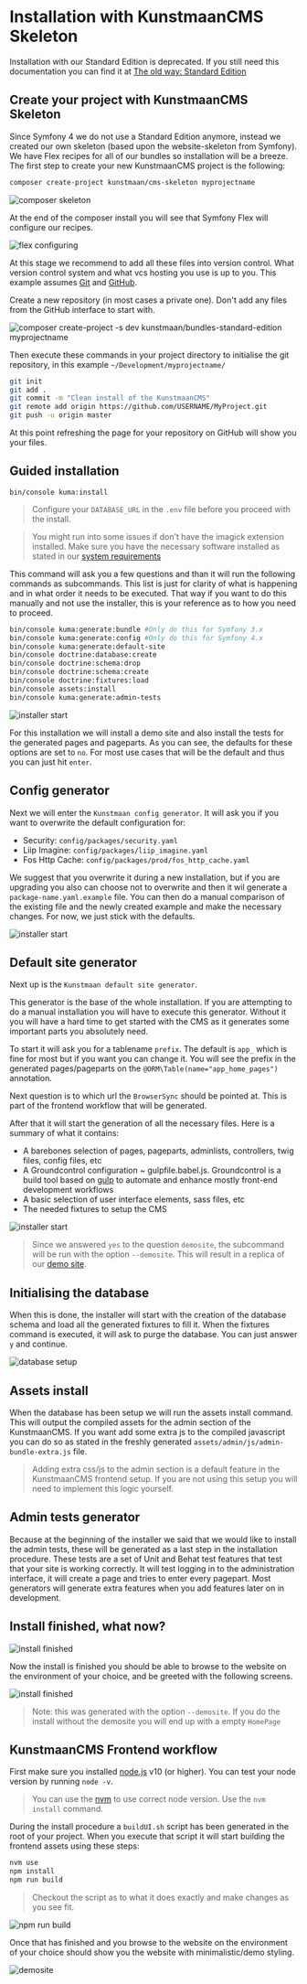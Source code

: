 # Installation with KunstmaanCMS Skeleton

Installation with our Standard Edition is deprecated. If you still need this documentation you can find it at [The old way: Standard Edition](./standard-edition.md)

## Create your project with KunstmaanCMS Skeleton

Since Symfony 4 we do not use a Standard Edition anymore, instead we created our own skeleton (based upon the website-skeleton from Symfony). We have Flex recipes for all of our bundles so installation will be a breeze.
The first step to create your new KunstmaanCMS project is the following: 

```bash
composer create-project kunstmaan/cms-skeleton myprojectname
```
 
![composer skeleton](../images/composer-skeleton.png)

At the end of the composer install you will see that Symfony Flex will configure our recipes.
 
![flex configuring](../images/flex-configure.png)


At this stage we recommend to add all these files into version control. What version control system and what vcs hosting you use is up to you. This example assumes [Git](http://git-scm.com) and [GitHub](https://github.com).

Create a new repository (in most cases a private one). Don't add any files from the GitHub interface to start with.

![composer create-project -s dev kunstmaan/bundles-standard-edition myprojectname](https://raw.githubusercontent.com/kunstmaan/KunstmaanBundlesCMS/master/docs/images/github.png)

Then execute these commands in your project directory to initialise the git repository, in this example `~/Development/myprojectname/`

```bash
git init
git add .
git commit -m "Clean install of the KunstmaanCMS"
git remote add origin https://github.com/USERNAME/MyProject.git
git push -u origin master
```

At this point refreshing the page for your repository on GitHub will show you your files.

## Guided installation

```
bin/console kuma:install
```

> Configure your `DATABASE_URL` in the `.env` file before you proceed with the install. 

> You might run into some issues if don't have the imagick extension installed. Make sure you have the necessary software installed as stated in our [system requirements](./system-requirements.md)

 

This command will ask you a few questions and than it will run the following commands as subcommands. This list is just for clarity of what is happening and in what order it needs to be executed. That way if you want to do this manually and not use the installer, this is your reference as to how you need to proceed.

```bash
bin/console kuma:generate:bundle #Only do this for Symfony 3.x
bin/console kuma:generate:config #Only do this for Symfony 4.x
bin/console kuma:generate:default-site
bin/console doctrine:database:create
bin/console doctrine:schema:drop
bin/console doctrine:schema:create
bin/console doctrine:fixtures:load
bin/console assets:install
bin/console kuma:generate:admin-tests
```

![installer start](../images/installer-start.png)

For this installation we will install a demo site and also install the tests for the generated pages and pageparts. As you can see, the defaults for these options are set to `no`. For most use cases that will be the default and thus you can just hit `enter`.

## Config generator

Next we will enter the `Kunstmaan config generator`. It will ask you if you want to overwrite the default configuration for:

* Security: `config/packages/security.yaml`
* Liip Imagine: `config/packages/liip_imagine.yaml`
* Fos Http Cache: `config/packages/prod/fos_http_cache.yaml`

We suggest that you overwrite it during a new installation, but if you are upgrading you also can choose not to overwrite and then it wil generate a `package-name.yaml.example` file. You can then do a manual comparison of the existing file and the newly created example and make the necessary changes. For now, we just stick with the defaults. 

![installer start](../images/config-generator.png)

## Default site generator

Next up is the `Kunstmaan default site generator`. 

This generator is the base of the whole installation. If you are attempting to do a manual installation you will have to execute this generator. Without it you will have a hard time to get started with the CMS as it generates some important parts you absolutely need.

To start it will ask you for a tablename `prefix`. The default is `app_` which is fine for most but if you want you can change it. You will see the prefix in the generated pages/pageparts on the `@ORM\Table(name="app_home_pages")` annotation.

Next question is to which url the `BrowserSync` should be pointed at. This is part of the frontend workflow that will be generated. 

After that it will start the generation of all the necessary files. Here is a summary of what it contains:
 
* A barebones selection of pages, pageparts, adminlists, controllers, twig files, config files, etc
* A Groundcontrol configuration ~ gulpfile.babel.js. Groundcontrol is a build tool based on [gulp](http://gulpjs.com) to automate and enhance mostly front-end development workflows
* A basic selection of user interface elements, sass files, etc
* The needed fixtures to setup the CMS

![installer start](../images/site-generator.png)

> Since we answered `yes` to the question `demosite`, the subcommand will be run with the option `--demosite`. This will result in a replica of our [demo site](http://demo.bundles.kunstmaan.be).

## Initialising the database

When this is done, the installer will start with the creation of the database schema and load all the generated fixtures to fill it. When the fixtures command is executed, it will ask to purge the database. You can just answer `y` and continue.

![database setup](../images/database-setup.png)

## Assets install

When the database has been setup we will run the assets install command. This will output the compiled assets for the admin section of the KunstmaanCMS. If you want add some extra js to the compiled javascript you can do so as stated in the freshly generated `assets/admin/js/admin-bundle-extra.js` file.

> Adding extra css/js to the admin section is a default feature in the KunstmaanCMS frontend setup. If you are not using this setup you will need to implement this logic yourself.

## Admin tests generator

Because at the beginning of the installer we said that we would like to install the admin tests, these will be generated as a last step in the installation procedure. These tests are a set of Unit and Behat test features that test that your site is working correctly. It will test logging in to the administration interface, it will create a page and tries to enter every pagepart. Most generators will generate extra features when you add features later on in development.

## Install finished, what now?

![install finished](../images/install_finished.png)

Now the install is finished you should be able to browse to the website on the environment of your choice, and be greeted with the following screens. 

![install finished](../images/kunstmaancms.png)

> Note: this was generated with the option `--demosite`. If you do the install without the demosite you will end up with a empty `HomePage`


## KunstmaanCMS Frontend workflow

First make sure you installed [node.js](https://node.js.org/) v10 (or higher).
You can test your node version by running `node -v`.
> You can use the [nvm](https://github.com/creationix/nvm) to use correct node version. Use the `nvm install` command.

During the install procedure a `buildUI.sh` script has been generated in the root of your project. When you execute that script it will start building the frontend assets using these steps:

```bash
nvm use
npm install
npm run build
```
> Checkout the script as to what it does exactly and make changes as you see fit.

![npm run build](../images/buildui.png)

Once that has finished and you browse to the website on the environment of your choice should show you the website with minimalistic/demo styling.

![demosite](../images/demosite.png)

